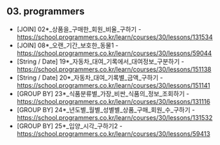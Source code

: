 ####
## 03. programmers
- [JOIN] 02*_상품을_구매한_회원_비율_구하기 - https://school.programmers.co.kr/learn/courses/30/lessons/131534
- [JOIN] 08*_오랜_기간_보호한_동물1 - https://school.programmers.co.kr/learn/courses/30/lessons/59044
- [String / Date] 19*_자동차_대여_기록에서_대여정보_구분하기 - https://school.programmers.co.kr/learn/courses/30/lessons/151138
- [String / Date] 20*_자동차_대여_기록별_금액_구하기 - https://school.programmers.co.kr/learn/courses/30/lessons/151141
- [GROUP BY] 23*_식품분류별_가장_비싼_식품의_정보_조회하기 - https://school.programmers.co.kr/learn/courses/30/lessons/131116
- [GROUP BY] 24*_년도별_월별_성별별_상품_구매_회원_수_구하기 - https://school.programmers.co.kr/learn/courses/30/lessons/131532
- [GROUP BY] 25*_입양_시각_구하기2 - https://school.programmers.co.kr/learn/courses/30/lessons/59413
